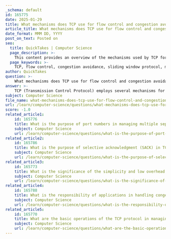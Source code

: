 ```yaml
---
_schema: default
id: 165775
date: 2025-01-29
title: What mechanisms does TCP use for flow control and congestion avoidance?
article_title: What mechanisms does TCP use for flow control and congestion avoidance?
date_format: MMM DD, YYYY
post_on_text: Posted on
seo:
  title: QuickTakes | Computer Science
  page_description: >-
    This content provides an overview of the mechanisms used by TCP for flow control and congestion avoidance, detailing concepts like sliding window protocol, maximum segment size, and various congestion control algorithms.
  page_keywords: >-
    TCP, flow control, congestion avoidance, sliding window protocol, maximum segment size, acknowledgments, congestion control algorithms, slow start, congestion avoidance, fast recovery, selective acknowledgment, timeouts, retransmissions
author: QuickTakes
question: >-
    What mechanisms does TCP use for flow control and congestion avoidance?
answer: >-
    TCP (Transmission Control Protocol) employs several mechanisms for flow control and congestion avoidance to ensure reliable data transmission and efficient use of network resources. Here’s a detailed overview of these mechanisms:\n\n### Flow Control Mechanisms\n\n1. **Sliding Window Protocol**: \n   - TCP uses a sliding window mechanism to manage the flow of data between the sender and receiver. The window size indicates the amount of data that can be sent before needing an acknowledgment from the receiver. This helps prevent the sender from overwhelming the receiver with too much data at once.\n   - The window size can dynamically adjust based on the receiver's capacity to process incoming data, allowing for efficient data transfer.\n\n2. **Maximum Segment Size (MSS)**:\n   - MSS defines the largest segment of data that TCP can send in a single packet. It is determined by the maximum transmission unit (MTU) of the underlying network minus the TCP and IP header sizes. For example, a common MSS is 1460 bytes when using IPv4, calculated as 1500 (MTU) - 40 (20 bytes for the IPv4 header and 20 bytes for the TCP header).\n   - By adhering to the MSS, TCP ensures that segments are not too large for the network to handle, which helps in maintaining flow control.\n\n3. **Acknowledgments (ACKs)**:\n   - TCP requires the receiver to send acknowledgment messages back to the sender for received segments. If the sender does not receive an ACK within a specified time, it will retransmit the segment, ensuring that data is not lost and that the flow of data is managed effectively.\n\n### Congestion Avoidance Mechanisms\n\n1. **Congestion Control Algorithms**:\n   - TCP implements various algorithms to detect and respond to network congestion. Key algorithms include:\n     - **Slow Start**: This algorithm gradually increases the transmission rate until it detects packet loss, allowing TCP to probe the network capacity.\n     - **Congestion Avoidance**: Once the network is deemed stable, TCP transitions to a congestion avoidance phase where it increases the transmission rate more conservatively to avoid overwhelming the network.\n     - **Fast Recovery**: After detecting packet loss, TCP can quickly reduce the transmission rate and then recover without returning to the slow start phase, allowing for more efficient recovery from congestion.\n\n2. **Selective Acknowledgment (SACK)**:\n   - SACK is an optional feature that allows the receiver to inform the sender about all segments that have been received successfully, including non-contiguous segments. This helps the sender retransmit only the missing segments rather than all segments after a loss, improving efficiency and reducing unnecessary retransmissions.\n\n3. **Timeouts and Retransmissions**:\n   - TCP uses timers to manage retransmissions. If a segment is not acknowledged within a certain timeframe, it is retransmitted. This mechanism helps to adapt to changing network conditions and avoid congestion.\n\n### Summary\n\nIn summary, TCP employs a combination of flow control mechanisms, such as the sliding window protocol and maximum segment size, along with congestion avoidance techniques, including slow start, congestion avoidance algorithms, and selective acknowledgment. These mechanisms work together to ensure reliable data transmission while adapting to the current state of the network, thus maintaining optimal performance and preventing congestion.
subject: Computer Science
file_name: what-mechanisms-does-tcp-use-for-flow-control-and-congestion-avoidance.md
url: /learn/computer-science/questions/what-mechanisms-does-tcp-use-for-flow-control-and-congestion-avoidance
score: -1.0
related_article1:
    id: 165776
    title: What is the purpose of port numbers in managing multiple separate communications?
    subject: Computer Science
    url: /learn/computer-science/questions/what-is-the-purpose-of-port-numbers-in-managing-multiple-separate-communications
related_article2:
    id: 165786
    title: What is the purpose of selective acknowledgment (SACK) in TCP?
    subject: Computer Science
    url: /learn/computer-science/questions/what-is-the-purpose-of-selective-acknowledgment-sack-in-tcp
related_article3:
    id: 165773
    title: What is the significance of the simplicity and low overhead of the UDP header?
    subject: Computer Science
    url: /learn/computer-science/questions/what-is-the-significance-of-the-simplicity-and-low-overhead-of-the-udp-header
related_article4:
    id: 165788
    title: What is the responsibility of applications in handling congestion in UDP?
    subject: Computer Science
    url: /learn/computer-science/questions/what-is-the-responsibility-of-applications-in-handling-congestion-in-udp
related_article5:
    id: 165770
    title: What are the basic operations of the TCP protocol in managing data transmission?
    subject: Computer Science
    url: /learn/computer-science/questions/what-are-the-basic-operations-of-the-tcp-protocol-in-managing-data-transmission
---
```


&nbsp;